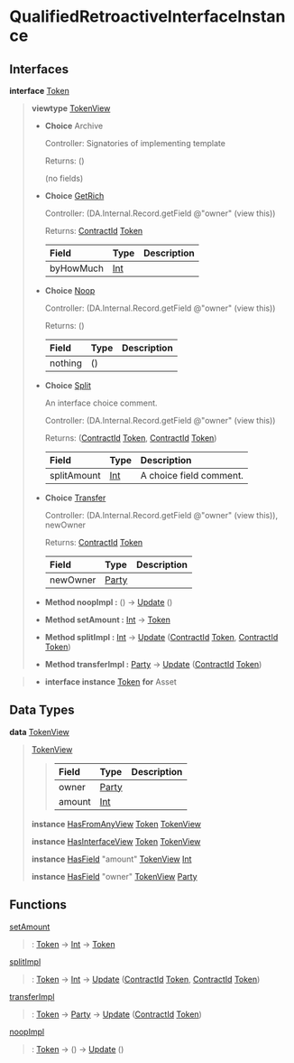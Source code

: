 # <a name="module-qualifiedretroactiveinterfaceinstance-76052"></a>QualifiedRetroactiveInterfaceInstance

## Interfaces

<a name="type-qualifiedretroactiveinterfaceinstance-token-43978"></a>**interface** [Token](#type-qualifiedretroactiveinterfaceinstance-token-43978)

> **viewtype** [TokenView](#type-qualifiedretroactiveinterfaceinstance-tokenview-25557)
>
> * **Choice** Archive
>
>   Controller: Signatories of implementing template
>
>   Returns: ()
>
>   (no fields)
>
> * <a name="type-qualifiedretroactiveinterfaceinstance-getrich-86333"></a>**Choice** [GetRich](#type-qualifiedretroactiveinterfaceinstance-getrich-86333)
>
>   Controller: (DA.Internal.Record.getField @"owner" (view this))
>
>   Returns: [ContractId](https://docs.daml.com/daml/stdlib/Prelude.html#type-da-internal-lf-contractid-95282) [Token](#type-qualifiedretroactiveinterfaceinstance-token-43978)
>
>   | Field                                                                          | Type                                                                           | Description |
>   | :----------------------------------------------------------------------------- | :----------------------------------------------------------------------------- | :---------- |
>   | byHowMuch                                                                      | [Int](https://docs.daml.com/daml/stdlib/Prelude.html#type-ghc-types-int-37261) |  |
>
> * <a name="type-qualifiedretroactiveinterfaceinstance-noop-81106"></a>**Choice** [Noop](#type-qualifiedretroactiveinterfaceinstance-noop-81106)
>
>   Controller: (DA.Internal.Record.getField @"owner" (view this))
>
>   Returns: ()
>
>   | Field   | Type    | Description |
>   | :------ | :------ | :---------- |
>   | nothing | ()      |  |
>
> * <a name="type-qualifiedretroactiveinterfaceinstance-split-60457"></a>**Choice** [Split](#type-qualifiedretroactiveinterfaceinstance-split-60457)
>
>   An interface choice comment.
>
>   Controller: (DA.Internal.Record.getField @"owner" (view this))
>
>   Returns: ([ContractId](https://docs.daml.com/daml/stdlib/Prelude.html#type-da-internal-lf-contractid-95282) [Token](#type-qualifiedretroactiveinterfaceinstance-token-43978), [ContractId](https://docs.daml.com/daml/stdlib/Prelude.html#type-da-internal-lf-contractid-95282) [Token](#type-qualifiedretroactiveinterfaceinstance-token-43978))
>
>   | Field                                                                          | Type                                                                           | Description |
>   | :----------------------------------------------------------------------------- | :----------------------------------------------------------------------------- | :---------- |
>   | splitAmount                                                                    | [Int](https://docs.daml.com/daml/stdlib/Prelude.html#type-ghc-types-int-37261) | A choice field comment. |
>
> * <a name="type-qualifiedretroactiveinterfaceinstance-transfer-84967"></a>**Choice** [Transfer](#type-qualifiedretroactiveinterfaceinstance-transfer-84967)
>
>   Controller: (DA.Internal.Record.getField @"owner" (view this)), newOwner
>
>   Returns: [ContractId](https://docs.daml.com/daml/stdlib/Prelude.html#type-da-internal-lf-contractid-95282) [Token](#type-qualifiedretroactiveinterfaceinstance-token-43978)
>
>   | Field                                                                                   | Type                                                                                    | Description |
>   | :-------------------------------------------------------------------------------------- | :-------------------------------------------------------------------------------------- | :---------- |
>   | newOwner                                                                                | [Party](https://docs.daml.com/daml/stdlib/Prelude.html#type-da-internal-lf-party-57932) |  |
>
> * **Method noopImpl :** () -\> [Update](https://docs.daml.com/daml/stdlib/Prelude.html#type-da-internal-lf-update-68072) ()
>
> * **Method setAmount :** [Int](https://docs.daml.com/daml/stdlib/Prelude.html#type-ghc-types-int-37261) -\> [Token](#type-qualifiedretroactiveinterfaceinstance-token-43978)
>
> * **Method splitImpl :** [Int](https://docs.daml.com/daml/stdlib/Prelude.html#type-ghc-types-int-37261) -\> [Update](https://docs.daml.com/daml/stdlib/Prelude.html#type-da-internal-lf-update-68072) ([ContractId](https://docs.daml.com/daml/stdlib/Prelude.html#type-da-internal-lf-contractid-95282) [Token](#type-qualifiedretroactiveinterfaceinstance-token-43978), [ContractId](https://docs.daml.com/daml/stdlib/Prelude.html#type-da-internal-lf-contractid-95282) [Token](#type-qualifiedretroactiveinterfaceinstance-token-43978))
>
> * **Method transferImpl :** [Party](https://docs.daml.com/daml/stdlib/Prelude.html#type-da-internal-lf-party-57932) -\> [Update](https://docs.daml.com/daml/stdlib/Prelude.html#type-da-internal-lf-update-68072) ([ContractId](https://docs.daml.com/daml/stdlib/Prelude.html#type-da-internal-lf-contractid-95282) [Token](#type-qualifiedretroactiveinterfaceinstance-token-43978))

> * **interface instance** [Token](#type-qualifiedretroactiveinterfaceinstance-token-43978) **for** Asset

## Data Types

<a name="type-qualifiedretroactiveinterfaceinstance-tokenview-25557"></a>**data** [TokenView](#type-qualifiedretroactiveinterfaceinstance-tokenview-25557)

> <a name="constr-qualifiedretroactiveinterfaceinstance-tokenview-72346"></a>[TokenView](#constr-qualifiedretroactiveinterfaceinstance-tokenview-72346)
>
> > | Field                                                                                   | Type                                                                                    | Description |
> > | :-------------------------------------------------------------------------------------- | :-------------------------------------------------------------------------------------- | :---------- |
> > | owner                                                                                   | [Party](https://docs.daml.com/daml/stdlib/Prelude.html#type-da-internal-lf-party-57932) |  |
> > | amount                                                                                  | [Int](https://docs.daml.com/daml/stdlib/Prelude.html#type-ghc-types-int-37261)          |  |
>
> **instance** [HasFromAnyView](https://docs.daml.com/daml/stdlib/DA-Internal-Interface-AnyView.html#class-da-internal-interface-anyview-hasfromanyview-30108) [Token](#type-qualifiedretroactiveinterfaceinstance-token-43978) [TokenView](#type-qualifiedretroactiveinterfaceinstance-tokenview-25557)
>
> **instance** [HasInterfaceView](https://docs.daml.com/daml/stdlib/Prelude.html#class-da-internal-interface-hasinterfaceview-4492) [Token](#type-qualifiedretroactiveinterfaceinstance-token-43978) [TokenView](#type-qualifiedretroactiveinterfaceinstance-tokenview-25557)
>
> **instance** [HasField](https://docs.daml.com/daml/stdlib/DA-Record.html#class-da-internal-record-hasfield-52839) "amount" [TokenView](#type-qualifiedretroactiveinterfaceinstance-tokenview-25557) [Int](https://docs.daml.com/daml/stdlib/Prelude.html#type-ghc-types-int-37261)
>
> **instance** [HasField](https://docs.daml.com/daml/stdlib/DA-Record.html#class-da-internal-record-hasfield-52839) "owner" [TokenView](#type-qualifiedretroactiveinterfaceinstance-tokenview-25557) [Party](https://docs.daml.com/daml/stdlib/Prelude.html#type-da-internal-lf-party-57932)

## Functions

<a name="function-qualifiedretroactiveinterfaceinstance-setamount-51253"></a>[setAmount](#function-qualifiedretroactiveinterfaceinstance-setamount-51253)

> : [Token](#type-qualifiedretroactiveinterfaceinstance-token-43978) -\> [Int](https://docs.daml.com/daml/stdlib/Prelude.html#type-ghc-types-int-37261) -\> [Token](#type-qualifiedretroactiveinterfaceinstance-token-43978)

<a name="function-qualifiedretroactiveinterfaceinstance-splitimpl-65579"></a>[splitImpl](#function-qualifiedretroactiveinterfaceinstance-splitimpl-65579)

> : [Token](#type-qualifiedretroactiveinterfaceinstance-token-43978) -\> [Int](https://docs.daml.com/daml/stdlib/Prelude.html#type-ghc-types-int-37261) -\> [Update](https://docs.daml.com/daml/stdlib/Prelude.html#type-da-internal-lf-update-68072) ([ContractId](https://docs.daml.com/daml/stdlib/Prelude.html#type-da-internal-lf-contractid-95282) [Token](#type-qualifiedretroactiveinterfaceinstance-token-43978), [ContractId](https://docs.daml.com/daml/stdlib/Prelude.html#type-da-internal-lf-contractid-95282) [Token](#type-qualifiedretroactiveinterfaceinstance-token-43978))

<a name="function-qualifiedretroactiveinterfaceinstance-transferimpl-9125"></a>[transferImpl](#function-qualifiedretroactiveinterfaceinstance-transferimpl-9125)

> : [Token](#type-qualifiedretroactiveinterfaceinstance-token-43978) -\> [Party](https://docs.daml.com/daml/stdlib/Prelude.html#type-da-internal-lf-party-57932) -\> [Update](https://docs.daml.com/daml/stdlib/Prelude.html#type-da-internal-lf-update-68072) ([ContractId](https://docs.daml.com/daml/stdlib/Prelude.html#type-da-internal-lf-contractid-95282) [Token](#type-qualifiedretroactiveinterfaceinstance-token-43978))

<a name="function-qualifiedretroactiveinterfaceinstance-noopimpl-17100"></a>[noopImpl](#function-qualifiedretroactiveinterfaceinstance-noopimpl-17100)

> : [Token](#type-qualifiedretroactiveinterfaceinstance-token-43978) -\> () -\> [Update](https://docs.daml.com/daml/stdlib/Prelude.html#type-da-internal-lf-update-68072) ()
